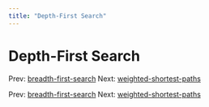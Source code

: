 ```yaml
---
title: "Depth-First Search"
---
```


# Depth-First Search

Prev: [breadth-first-search](breadth-first-search.md)
Next: [weighted-shortest-paths](weighted-shortest-paths.md)

Prev: [breadth-first-search](breadth-first-search.md)
Next: [weighted-shortest-paths](weighted-shortest-paths.md)
